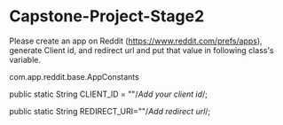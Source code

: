 # Capstone-Project-Stage2
Please create an app on Reddit (https://www.reddit.com/prefs/apps), generate Client id, and redirect url 
and put that value in following class's variable.

com.app.reddit.base.AppConstants

 public static String CLIENT_ID = ""/*Add your client id*/;
 
 public static String REDIRECT_URI=""/*Add redirect url*/;
